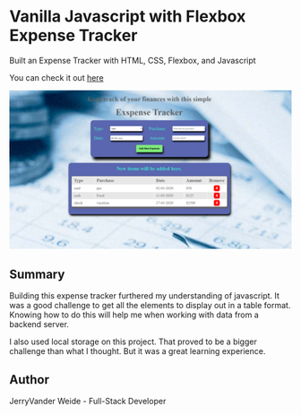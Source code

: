 <h1>Vanilla Javascript with Flexbox Expense Tracker</h1>

Built an Expense Tracker with HTML, CSS, Flexbox, and Javascript

You can check it out [here](https://jerryvw.github.io/expense-tracker/)

<img src="img/expense-tracker.png">

<h2>Summary</h2> 

<p>Building this expense tracker furthered my understanding of javascript. It was a good challenge to get all the 
elements to display out in a table format. Knowing how to do this will help me when working with data from a backend server.</p> 

<p>I also used local storage on this project. That proved to be a bigger challenge than what I thought. But it was a
great learning experience.</p>

<h2>Author</h2>

<p>JerryVander Weide - Full-Stack Developer</p>